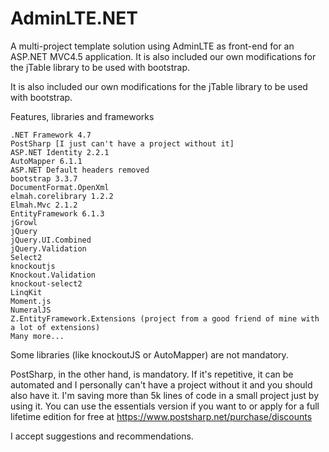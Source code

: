 # AdminLTE.NET
A multi-project template solution using AdminLTE as front-end for an ASP.NET MVC4.5 application. It is also included our own modifications for the jTable library to be used with bootstrap.

It is also included our own modifications for the jTable library to be used with bootstrap.

Features, libraries and frameworks

    .NET Framework 4.7
    PostSharp [I just can't have a project without it]
    ASP.NET Identity 2.2.1
    AutoMapper 6.1.1
    ASP.NET Default headers removed
    bootstrap 3.3.7
    DocumentFormat.OpenXml
    elmah.corelibrary 1.2.2
    Elmah.Mvc 2.1.2
    EntityFramework 6.1.3
    jGrowl
    jQuery
    jQuery.UI.Combined
    jQuery.Validation
    Select2
    knockoutjs
    Knockout.Validation
    knockout-select2
    LinqKit
    Moment.js
    NumeralJS 
    Z.EntityFramework.Extensions (project from a good friend of mine with a lot of extensions)
    Many more... 

Some libraries (like knockoutJS or AutoMapper) are not mandatory.

PostSharp, in the other hand, is mandatory. If it's repetitive, it can be automated and I personally can't have a project without it and you should also have it. I'm saving more than 5k lines of code in a small project  just by using it. You can use the essentials version if you want to or apply for a full lifetime edition for free at https://www.postsharp.net/purchase/discounts

I accept suggestions and recommendations.
